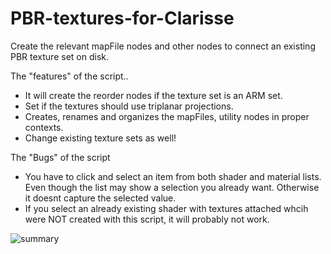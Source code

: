# PBR-textures-for-Clarisse
Create the relevant mapFile nodes and other nodes to connect an existing PBR texture set on disk.

The "features" of the script..

- It will create the reorder nodes if the texture set is an ARM set.
- Set if the textures should use triplanar projections.
- Creates, renames and organizes the mapFiles, utility nodes in proper contexts.
- Change existing texture sets as well!

The "Bugs" of the script

- You have to click and select an item from both shader and material lists. Even though the list may show a selection you already want. Otherwise it doesnt capture the selected value.
- If you select an already existing shader with textures attached whcih were NOT created with this script, it will probably not work. 

![summary](https://i.ibb.co/qNmHzZ5/PBR-Texture-set-help.jpg)
